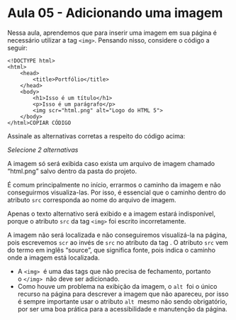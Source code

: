 # Aula 05 - Adicionando uma imagem

Nessa aula, aprendemos que para inserir uma imagem em sua página é necessário utilizar a tag `<img>`. Pensando nisso, considere o código a seguir:

```
<!DOCTYPE html>
<html>
    <head>
        <title>Portfólio</title>
    </head>
    <body>
        <h1>Isso é um título</h1>
        <p>Isso é um parágrafo</p>
        <img scr="html.png" alt="Logo do HTML 5">
    </body>
</html>COPIAR CÓDIGO
```

Assinale as alternativas corretas a respeito do código acima:

*Selecione 2 alternativas*

A imagem só será exibida caso exista um arquivo de imagem chamado “html.png” salvo dentro da pasta do projeto.

É comum principalmente no início, errarmos o caminho da imagem e não conseguirmos visualiza-las. Por isso, é essencial que o caminho dentro do atributo `src` corresponda ao nome do arquivo de imagem.

Apenas o texto alternativo será exibido e a imagem estará indisponível, porque o atributo `src` da tag `<img>` foi escrito incorretamente.

A imagem não será localizada e não conseguiremos visualizá-la na página, pois escrevemos `scr` ao invés de `src` no atributo da tag . O atributo `src` vem do termo em inglês “source”, que significa fonte, pois indica o caminho onde a imagem está localizada.

- A `<img>`  é uma das tags que não precisa de fechamento, portanto o `</img>`  não deve ser adicionado.
- Como houve um problema na exibição da imagem, o `alt`  foi o único recurso na página para descrever a imagem que não apareceu, por isso é sempre importante usar o atributo `alt`  mesmo não sendo obrigatório, por ser uma boa prática para a acessibilidade e manutenção da página.